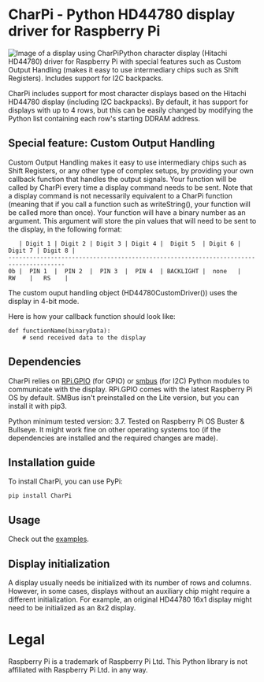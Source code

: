 # CharPi - Python HD44780 display driver for Raspberry Pi

<img src="/hello-CharPi.png" alt="Image of a display using CharPi">Python character display (Hitachi HD44780) driver for Raspberry Pi with special features such as Custom Output Handling (makes it easy to use intermediary chips such as Shift Registers). Includes support for I2C backpacks.

CharPi includes support for most character displays based on the Hitachi HD44780 display (including I2C backpacks). By default, it has support for displays with up to 4 rows, but this can be easily changed by modifying the Python list containing each row's starting DDRAM address.

## Special feature: Custom Output Handling
Custom Output Handling makes it easy to use intermediary chips such as Shift Registers, or any other type of complex setups, by providing your own callback function that handles the output signals. Your function will be called by CharPi every time a display command needs to be sent. Note that a display command is not necessarily equivalent to a CharPi function (meaning that if you call a function such as writeString(), your function will be called more than once). Your function will have a binary number as an argument. This argument will store the pin values that will need to be sent to the display, in the following format:

```
   | Digit 1 | Digit 2 | Digit 3 | Digit 4 |  Digit 5  | Digit 6 | Digit 7 | Digit 8 |
--------------------------------------------------------------------------------------
0b |  PIN 1  |  PIN 2  |  PIN 3  |  PIN 4  | BACKLIGHT |  none   |   RW    |   RS    |
```

The custom ouput handling object (HD44780CustomDriver()) uses the display in 4-bit mode.

Here is how your callback function should look like:
```
def functionName(binaryData):
    # send received data to the display
```

## Dependencies

CharPi relies on [RPi.GPIO](https://pypi.org/project/RPi.GPIO/) (for GPIO) or [smbus](https://pypi.org/project/smbus/) (for I2C) Python modules to communicate with the display. RPi.GPIO comes with the latest Raspberry Pi OS by default. SMBus isn't preinstalled on the Lite version, but you can install it with pip3. 

Python minimum tested version: 3.7.
Tested on Raspberry Pi OS Buster & Bullseye. It might work fine on other operating systems too (if the dependencies are installed and the required changes are made).


## Installation guide

To install CharPi, you can use PyPi:

```
pip install CharPi
```


## Usage

Check out the [examples](https://github.com/iCMDgithub/CharPi/tree/main/Examples).

## Display initialization

A display usually needs be initialized with its number of rows and columns.
However, in some cases, displays without an auxiliary chip might require a different initialization.
For example, an original HD44780 16x1 display might need to be initialized as an 8x2 display.

# Legal
Raspberry Pi is a trademark of Raspberry Pi Ltd.
This Python library is not affiliated with Raspberry Pi Ltd. in any way.
